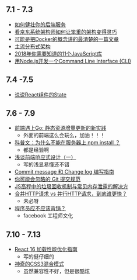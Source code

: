 ## 7.1 - 7.3
* [如何健壮你的后端服务](https://mp.weixin.qq.com/s/LAmPTV0NMGGI5gGY_y8D_g)
* [看京东系统架构师如何让笨重的架构变得灵巧](https://mp.weixin.qq.com/s/-wIC6yPifSEfT_Yybi4pTg)
* [可能是把Docker的概念讲的最清楚的一篇文章](https://mp.weixin.qq.com/s?__biz=MzU4NDQ4MzU5OA==&mid=2247484127&idx=1&sn=70ee95619ec761da884c4f9af3e83194)
* [主流分布式架构](https://mp.weixin.qq.com/s/oc1ADp5dETDHYN4tdTv8Vw)
* [2018年你需要知道的11个JavaScript库](https://blog.fundebug.com/2018/07/02/11-js-utility-you-should-know-in-2018/)
* [用Node.js开发一个Command Line Interface (CLI)](https://zhuanlan.zhihu.com/p/38730825)

## 7.4 -7.5
* [说说React组件的State](https://mp.weixin.qq.com/s/2j7u_pwfChyRZV0Ag79uMg)

## 7.6 - 7.9
* [前端遇上Go: 静态资源增量更新的新实践](https://mp.weixin.qq.com/s/hCqQW1F8FngPPGZAisAWUg)
  * 外面的前端这么会玩么，加油！！！
* [科普文：为什么不能在服务器上 npm install ？](https://zhuanlan.zhihu.com/p/39209596)
  * 都是经验啊
* [浅谈前端响应式设计（一）](https://mp.weixin.qq.com/s/AW5CQzODkjHQfXlqDoXhRQ)
  * 写的浅显易懂还不错
* [Commit message 和 Change log 编写指南](http://www.ruanyifeng.com/blog/2016/01/commit_message_change_log.html)
* [你可能会忽略的 Git 提交规范](http://jartto.wang/2018/07/08/git-commit/)
* [JS高程中的垃圾回收机制与常见内存泄露的解决方](https://segmentfault.com/a/1190000015569915)
* [合并HTTP请求 vs 并行HTTP请求，到底谁更快？](https://mp.weixin.qq.com/s/iwpRWwyv7AWXTdELHdqUKg)
  * 未必呀
* [程序员应不应该背锅？](https://mp.weixin.qq.com/s/2OZu7FApXJz7BXW66HuEaQ)
  * facebook 工程师文化

## 7.10 - 7.13
* [React 16 加载性能优化指南](https://mp.weixin.qq.com/s/XSvhOF_N0VbuOKStwi0IYw)
  * 写的挺仔细的
* [神奇的CSS3混合模式](https://mp.weixin.qq.com/s/r-1irFIuYPgCJ5Qqzi1LDQ)
  * 虽然兼容性不好，但是很酷炫